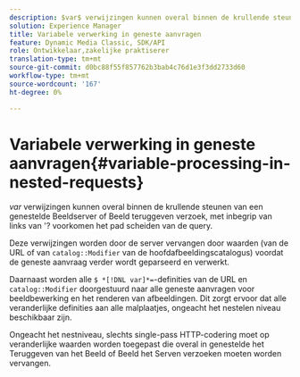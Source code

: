 ```yaml
---
description: $var$ verwijzingen kunnen overal binnen de krullende steunen van een genestelde Beeldserver of Beeld teruggeven verzoek, met inbegrip van links van '? voorkomen het pad scheiden van de query.
solution: Experience Manager
title: Variabele verwerking in geneste aanvragen
feature: Dynamic Media Classic, SDK/API
role: Ontwikkelaar,zakelijke praktiserer
translation-type: tm+mt
source-git-commit: d0bc88f55f857762b3bab4c76d1e3f3dd2733d60
workflow-type: tm+mt
source-wordcount: '167'
ht-degree: 0%

---
```



# Variabele verwerking in geneste aanvragen{#variable-processing-in-nested-requests}

$var$ verwijzingen kunnen overal binnen de krullende steunen van een genestelde Beeldserver of Beeld teruggeven verzoek, met inbegrip van links van &#39;? voorkomen het pad scheiden van de query.

Deze verwijzingen worden door de server vervangen door waarden (van de URL of van `catalog::Modifier` van de hoofdafbeeldingscatalogus) voordat de geneste aanvraag verder wordt geparseerd en verwerkt.

Daarnaast worden alle `$ *[!DNL var]*=`-definities van de URL en `catalog::Modifier` doorgestuurd naar alle geneste aanvragen voor beeldbewerking en het renderen van afbeeldingen. Dit zorgt ervoor dat alle veranderlijke definities aan alle malplaatjes, ongeacht het nestelen niveau beschikbaar zijn.

Ongeacht het nestniveau, slechts single-pass HTTP-codering moet op veranderlijke waarden worden toegepast die overal in genestelde het Teruggeven van het Beeld of Beeld het Serven verzoeken moeten worden vervangen.
